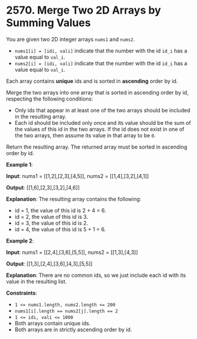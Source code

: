 
# 2570. Merge Two 2D Arrays by Summing Values

You are given two 2D integer arrays `nums1` and `nums2`.

- `nums1[i] = [idi, vali]` indicate that the number with the id `id_i` has a value equal to `val_i`.
- `nums2[i] = [idi, vali]` indicate that the number with the id `id_i` has a value equal to `val_i`.

Each array contains **unique** ids and is sorted in **ascending** order by id.

Merge the two arrays into one array that is sorted in ascending order by id, respecting the following conditions:

- Only ids that appear in at least one of the two arrays should be included in the resulting array.
- Each id should be included only once and its value should be the sum of the values of this id in the two arrays. If the id does not exist in one of the two arrays, then assume its value in that array to be `0`.

Return the resulting array. The returned array must be sorted in ascending order by id.

**Example 1**:

**Input**: nums1 = [[1,2],[2,3],[4,5]], nums2 = [[1,4],[3,2],[4,1]]

**Output**: [[1,6],[2,3],[3,2],[4,6]]

**Explanation**: The resulting array contains the following:

- id = 1, the value of this id is 2 + 4 = 6.
- id = 2, the value of this id is 3.
- id = 3, the value of this id is 2.
- id = 4, the value of this id is 5 + 1 = 6.

**Example 2**:

**Input**: nums1 = [[2,4],[3,6],[5,5]], nums2 = [[1,3],[4,3]]

**Output**: [[1,3],[2,4],[3,6],[4,3],[5,5]]

**Explanation**: There are no common ids, so we just include each id with its value in the resulting list.

**Constraints**:

- `1 <= nums1.length, nums2.length <= 200`
- `nums1[i].length == nums2[j].length == 2`
- `1 <= idi, vali <= 1000`
- Both arrays contain unique ids.
- Both arrays are in strictly ascending order by id.
